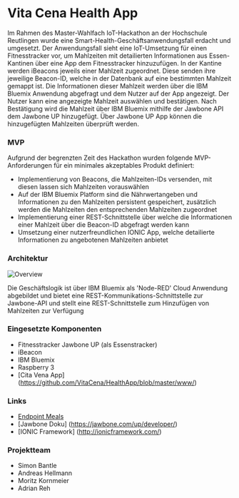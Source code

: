 # Vita Cena Health App

Im Rahmen des Master-Wahlfach IoT-Hackathon an der Hochschule Reutlingen wurde eine Smart-Health-Geschäftsanwendungsfall erdacht und umgesetzt. Der Anwendungsfall sieht eine IoT-Umsetzung für einen Fitnesstracker vor, um Mahlzeiten mit detailierten Informationen aus Essen-Kantinen über eine App dem Fitnesstracker hinzuzufügen. In der Kantine werden iBeacons jeweils einer Mahlzeit zugeordnet. Diese senden ihre jeweilige Beacon-ID, welche in der Datenbank auf eine bestimmten Mahlzeit gemappt ist. Die Informationen dieser Mahlzeit werden über die IBM Bluemix Anwendung abgefragt und dem Nutzer auf der App angezeigt. Der Nutzer kann eine angezeigte Mahlzeit auswählen und bestätigen. Nach Bestätigung wird die Mahlzeit über IBM Bluemix mithilfe der Jawbone API dem Jawbone UP hinzugefügt. Über Jawbone UP App können die hinzugefügten Mahlzeiten überprüft werden.

### MVP

Aufgrund der begrenzten Zeit des Hackathon wurden folgende MVP-Anforderungen für ein minimales akzeptables Produkt definiert:

* Implementierung von Beacons, die Mahlzeiten-IDs versenden, mit diesen lassen sich Mahlzeiten vorauswählen
* Auf der IBM Bluemix Platform sind die Nährwertangeben und Informationen zu den Mahlzeiten persistent gespeichert, zusätzlich werden die Mahlzeiten den entsprechenden Mahlzeiten zugeordnet
* Implementierung einer REST-Schnittstelle über welche die Informationen einer Mahlzeit über die Beacon-ID abgefragt werden kann
* Umsetzung einer nutzerfreundlichen IONIC App, welche detailierte Informationen zu angebotenen Mahlzeiten anbietet

### Architektur

![Overview](https://github.com/VitaCena/HealthApp/blob/master/Architektur.PNG)


Die Geschäftslogik ist über IBM Bluemix als 'Node-RED' Cloud Anwendung abgebildet und bietet eine REST-Kommunikations-Schnittstelle zur Jawbone-API und stellt eine REST-Schnittstelle zum Hinzufügen von Mahlzeiten zur Verfügung


### Eingesetzte Komponenten

* Fitnesstracker Jawbone UP (als Essenstracker)
* iBeacon
* IBM Bluemix
* Raspberry 3
* [Cita Vena App] (https://github.com/VitaCena/HealthApp/blob/master/www/)

### Links

* [Endpoint Meals](https://jawbone.com/up/developer/endpoints/meals)
* [Jawbone Doku] (https://jawbone.com/up/developer/)
* [IONIC Framework] (http://ionicframework.com/)

### Projektteam

* Simon Bantle
* Andreas Hellmann
* Moritz Kornmeier
* Adrian Reh
